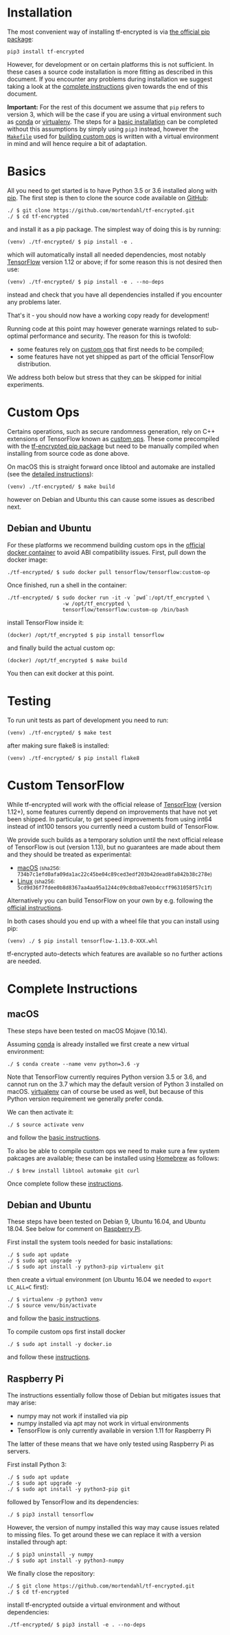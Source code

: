 # Installation

The most convenient way of installing tf-encrypted is via [the official pip package](https://pypi.org/project/tf-encrypted/):

```
pip3 install tf-encrypted
```

However, for development or on certain platforms this is not sufficient. In these cases a source code installation is more fitting as described in this document. If you encounter any problems during installation we suggest taking a look at the [complete instructions](#complete-instructions) given towards the end of this document.

**Important:** For the rest of this document we assume that `pip` refers to version 3, which will be the case if you are using a virtual environment such as [conda](https://conda.io/) or [virtualenv](https://virtualenv.pypa.io/). The steps for a [basic installation](#basics) can be completed without this assumptions by simply using `pip3` instead, however the [`Makefile`](./Makefile) used for [building custom ops](#custom-ops) is written with a virtual environment in mind and will hence require a bit of adaptation.

# Basics

All you need to get started is to have Python 3.5 or 3.6 installed along with [pip](https://pypi.org/project/pip/). The first step is then to clone the source code available on [GitHub](https://github.com/mortendahl/tf-encrypted):

```
./ $ git clone https://github.com/mortendahl/tf-encrypted.git
./ $ cd tf-encrypted
```

and install it as a pip package. The simplest way of doing this is by running:

```
(venv) ./tf-encrypted/ $ pip install -e .
```

which will automatically install all needed dependencies, most notably [TensorFlow](https://www.tensorflow.org/install/) version 1.12 or above; if for some reason this is not desired then use:

```
(venv) ./tf-encrypted/ $ pip install -e . --no-deps
```

instead and check that you have all dependencies installed if you encounter any problems later.

That's it - you should now have a working copy ready for development!

Running code at this point may however generate warnings related to sub-optimal performance and security. The reason for this is twofold:

- some features rely on [custom ops](https://www.tensorflow.org/guide/extend/op) that first needs to be compiled;
- some features have not yet shipped as part of the official TensorFlow distribution.

We address both below but stress that they can be skipped for initial experiments.

# Custom Ops

Certains operations, such as secure randomness generation, rely on C++ extensions of TensorFlow known as [custom ops](https://www.tensorflow.org/guide/extend/op). These come precompiled with the [tf-encrypted pip package](https://pypi.org/project/tf-encrypted/) but need to be manually compiled when installing from source code as done above.

On macOS this is straight forward once libtool and automake are installed (see the [detailed instructions](#complete-instructions)):

```
(venv) ./tf-encrypted/ $ make build
```

however on Debian and Ubuntu this can cause some issues as described next.

## Debian and Ubuntu

For these platforms we recommend building custom ops in the [official docker container](https://github.com/tensorflow/custom-op) to avoid ABI compatibility issues. First, pull down the docker image:

```
./tf-encrypted/ $ sudo docker pull tensorflow/tensorflow:custom-op
```

Once finished, run a shell in the container:

```
./tf-encrypted/ $ sudo docker run -it -v `pwd`:/opt/tf_encrypted \
                  -w /opt/tf_encrypted \
                  tensorflow/tensorflow:custom-op /bin/bash
```

install TensorFlow inside it:

```
(docker) /opt/tf_encrypted $ pip install tensorflow
```

and finally build the actual custom op:

```
(docker) /opt/tf_encrypted $ make build
```

You then can exit docker at this point.

# Testing

To run unit tests as part of development you need to run:

```
(venv) ./tf-encrypted/ $ make test
```

after making sure flake8 is installed:

```
(venv) ./tf-encrypted/ $ pip install flake8
```

# Custom TensorFlow

While tf-encrypted will work with the official release of [TensorFlow](https://pypi.org/project/tensorflow/) (version 1.12+), some features currently depend on improvements that have not yet been shipped. In particular, to get speed improvements from using int64 instead of int100 tensors you currently need a custom build of TensorFlow.

We provide such builds as a temporary solution until the next official release of TensorFlow is out (version 1.13), but no guarantees are made about them and they should be treated as experimental:

- [macOS](https://storage.googleapis.com/dropoutlabs-tensorflow-builds/tensorflow-1.12.0-cp35-cp35m-macosx_10_7_x86_64.whl) <small>(sha256: <tt>734b7c1efd0afa09da1ac22c45be04c89ced3edf203b42dead8fa842b38c278e</tt>)</small>
- [Linux](https://storage.googleapis.com/dropoutlabs-tensorflow-builds/tensorflow-1.12.0-cp35-cp35m-linux_x86_64.whl) <small>(sha256: <tt>5cd9d36f7fdee0b8d8367aa4aa95a1244c09c8dba87ebb4ccff9631058f57c1f</tt>)</small>

Alternatively you can build TensorFlow on your own by e.g. following the [official instructions](https://www.tensorflow.org/install/source).

In both cases should you end up with a wheel file that you can install using pip:

```
(venv) ./ $ pip install tensorflow-1.13.0-XXX.whl
```

tf-encrypted auto-detects which features are available so no further actions are needed.

# Complete Instructions

## macOS

These steps have been tested on macOS Mojave (10.14).

Assuming [conda](https://conda.io/) is already installed we first create a new virtual environment:

```
./ $ conda create --name venv python=3.6 -y
```

Note that TensorFlow currently requires Python version 3.5 or 3.6, and cannot run on the 3.7 which may the default version of Python 3 installed on macOS. [virtualenv](https://virtualenv.pypa.io/) can of course be used as well, but because of this Python version requirement we generally prefer conda.

We can then activate it:

```
./ $ source activate venv
```

and follow the [basic instructions](#basics).

To also be able to compile custom ops we need to make sure a few system pakcages are available; these can be installed using [Homebrew](https://brew.sh/) as follows:

```
./ $ brew install libtool automake git curl
```

Once complete follow these [instructions](#custom-ops).

## Debian and Ubuntu

These steps have been tested on Debian 9, Ubuntu 16.04, and Ubuntu 18.04. See below for comment on [Raspberry Pi](#raspberry-pi).

First install the system tools needed for basic installations:

```
./ $ sudo apt update
./ $ sudo apt upgrade -y
./ $ sudo apt install -y python3-pip virtualenv git
```

then create a virtual environment (on Ubuntu 16.04 we needed to `export LC_ALL=C` first):

```
./ $ virtualenv -p python3 venv
./ $ source venv/bin/activate
```

and follow the [basic instructions](#basics).

To compile custom ops first install docker

```
./ $ sudo apt install -y docker.io
```

and follow these [instructions](#custom-ops).

## Raspberry Pi

The instructions essentially follow those of Debian but mitigates issues that may arise:
- numpy may not work if installed via pip
- numpy installed via apt may not work in virtual environments
- TensorFlow is only currently available in version 1.11 for Raspberry Pi

The latter of these means that we have only tested using Raspberry Pi as servers.

First install Python 3:

```
./ $ sudo apt update
./ $ sudo apt upgrade -y
./ $ sudo apt install -y python3-pip git
```

followed by TensorFlow and its dependencies:

```
./ $ pip3 install tensorflow
```

However, the version of numpy installed this way may cause issues related to missing files. To get around these we can replace it with a version installed through apt:

```
./ $ pip3 uninstall -y numpy
./ $ sudo apt install -y python3-numpy
```

We finally close the repository:

```
./ $ git clone https://github.com/mortendahl/tf-encrypted.git
./ $ cd tf-encrypted
```

install tf-encrypted outside a virtual environment and without dependencies:

```
./tf-encrypted/ $ pip3 install -e . --no-deps
```
